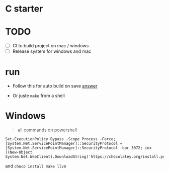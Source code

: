 # C starter

# TODO

- [ ] CI to build project on mac / windows
- [ ] Release system for windows and mac

# run

- Follow this for auto build on save [answer](https://stackoverflow.com/a/64583641/11132253)

- Or juste `make` from a shell

# Windows
> all commands on powershell

```pw
Set-ExecutionPolicy Bypass -Scope Process -Force; [System.Net.ServicePointManager]::SecurityProtocol = [System.Net.ServicePointManager]::SecurityProtocol -bor 3072; iex ((New-Object System.Net.WebClient).DownloadString('https://chocolatey.org/install.ps1'))
```
and
`choco install make llvm`
